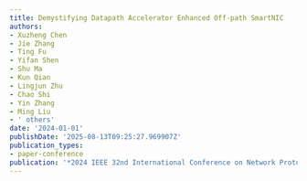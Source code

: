 ```yaml
---
title: Demystifying Datapath Accelerator Enhanced Off-path SmartNIC
authors:
- Xuzheng Chen
- Jie Zhang
- Ting Fu
- Yifan Shen
- Shu Ma
- Kun Qian
- Lingjun Zhu
- Chao Shi
- Yin Zhang
- Ming Liu
- ' others'
date: '2024-01-01'
publishDate: '2025-08-13T09:25:27.969907Z'
publication_types:
- paper-conference
publication: '*2024 IEEE 32nd International Conference on Network Protocols (ICNP)*'
---
```


